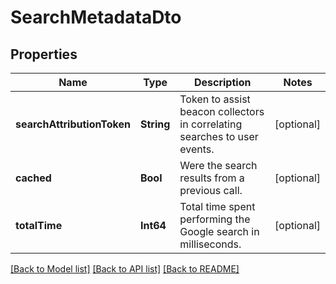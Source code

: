# SearchMetadataDto

## Properties
Name | Type | Description | Notes
------------ | ------------- | ------------- | -------------
**searchAttributionToken** | **String** | Token to assist beacon collectors in correlating searches to user events. | [optional] 
**cached** | **Bool** | Were the search results from a previous call. | [optional] 
**totalTime** | **Int64** | Total time spent performing the Google search in milliseconds. | [optional] 

[[Back to Model list]](../README.md#documentation-for-models) [[Back to API list]](../README.md#documentation-for-api-endpoints) [[Back to README]](../README.md)


